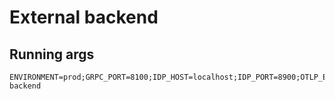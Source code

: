 # External backend

## Running args

```
ENVIRONMENT=prod;GRPC_PORT=8100;IDP_HOST=localhost;IDP_PORT=8900;OTLP_ENDPOINT=localhost:4318;RABBITMQ_HOST=rabbitmq;RABBITMQ_PASSWORD=guest;RABBITMQ_USERNAME=guest;REST_PORT=8000;TRACING_APP_NAME=external-backend